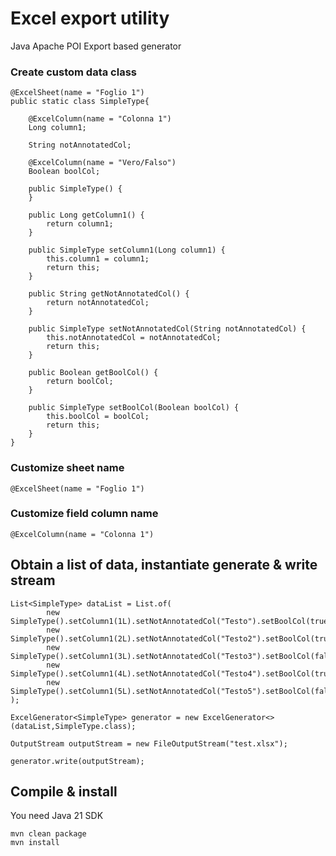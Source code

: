 # Excel export utility
Java Apache POI Export based generator 

### Create custom data class 
````
@ExcelSheet(name = "Foglio 1")
public static class SimpleType{

    @ExcelColumn(name = "Colonna 1")
    Long column1;

    String notAnnotatedCol;

    @ExcelColumn(name = "Vero/Falso")
    Boolean boolCol;

    public SimpleType() {
    }

    public Long getColumn1() {
        return column1;
    }

    public SimpleType setColumn1(Long column1) {
        this.column1 = column1;
        return this;
    }

    public String getNotAnnotatedCol() {
        return notAnnotatedCol;
    }

    public SimpleType setNotAnnotatedCol(String notAnnotatedCol) {
        this.notAnnotatedCol = notAnnotatedCol;
        return this;
    }

    public Boolean getBoolCol() {
        return boolCol;
    }

    public SimpleType setBoolCol(Boolean boolCol) {
        this.boolCol = boolCol;
        return this;
    }
}
````

### Customize sheet name
````
@ExcelSheet(name = "Foglio 1")
````

### Customize field column name
````
@ExcelColumn(name = "Colonna 1")
````

## Obtain a list of data, instantiate generate & write stream
````
List<SimpleType> dataList = List.of(
        new SimpleType().setColumn1(1L).setNotAnnotatedCol("Testo").setBoolCol(true),
        new SimpleType().setColumn1(2L).setNotAnnotatedCol("Testo2").setBoolCol(true),
        new SimpleType().setColumn1(3L).setNotAnnotatedCol("Testo3").setBoolCol(false),
        new SimpleType().setColumn1(4L).setNotAnnotatedCol("Testo4").setBoolCol(true),
        new SimpleType().setColumn1(5L).setNotAnnotatedCol("Testo5").setBoolCol(false)
);

ExcelGenerator<SimpleType> generator = new ExcelGenerator<>(dataList,SimpleType.class);

OutputStream outputStream = new FileOutputStream("test.xlsx");

generator.write(outputStream);
````

## Compile & install
You need Java 21 SDK
````
mvn clean package
mvn install
````

